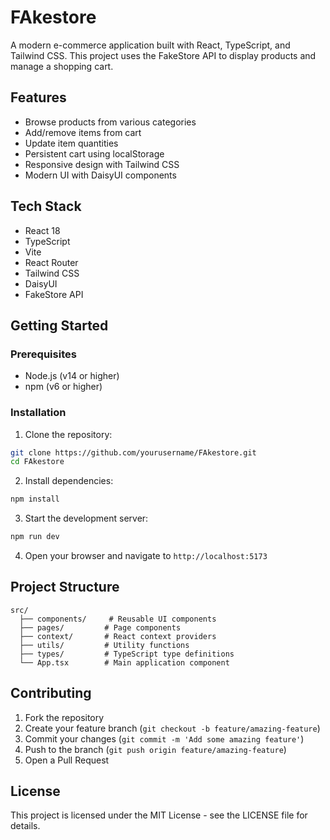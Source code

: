 # FAkestore

A modern e-commerce application built with React, TypeScript, and Tailwind CSS. This project uses the FakeStore API to display products and manage a shopping cart.

## Features

- Browse products from various categories
- Add/remove items from cart
- Update item quantities
- Persistent cart using localStorage
- Responsive design with Tailwind CSS
- Modern UI with DaisyUI components

## Tech Stack

- React 18
- TypeScript
- Vite
- React Router
- Tailwind CSS
- DaisyUI
- FakeStore API

## Getting Started

### Prerequisites

- Node.js (v14 or higher)
- npm (v6 or higher)

### Installation

1. Clone the repository:
```bash
git clone https://github.com/yourusername/FAkestore.git
cd FAkestore
```

2. Install dependencies:
```bash
npm install
```

3. Start the development server:
```bash
npm run dev
```

4. Open your browser and navigate to `http://localhost:5173`

## Project Structure

```
src/
  ├── components/     # Reusable UI components
  ├── pages/         # Page components
  ├── context/       # React context providers
  ├── utils/         # Utility functions
  ├── types/         # TypeScript type definitions
  └── App.tsx        # Main application component
```

## Contributing

1. Fork the repository
2. Create your feature branch (`git checkout -b feature/amazing-feature`)
3. Commit your changes (`git commit -m 'Add some amazing feature'`)
4. Push to the branch (`git push origin feature/amazing-feature`)
5. Open a Pull Request

## License

This project is licensed under the MIT License - see the LICENSE file for details.
